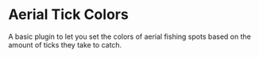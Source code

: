 # Aerial Tick Colors
A basic plugin to let you set the colors of aerial fishing spots based on the amount of ticks they take to catch.
